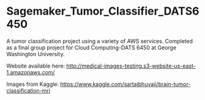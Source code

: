 # Sagemaker_Tumor_Classifier_DATS6450
A tumor classification project using a variety of AWS services. Completed as a final group project for Cloud Computing-DATS 6450 at George Washington University.

Website available here: http://medical-images-testing.s3-website-us-east-1.amazonaws.com/

Images from Kaggle: https://www.kaggle.com/sartajbhuvaji/brain-tumor-classification-mri
